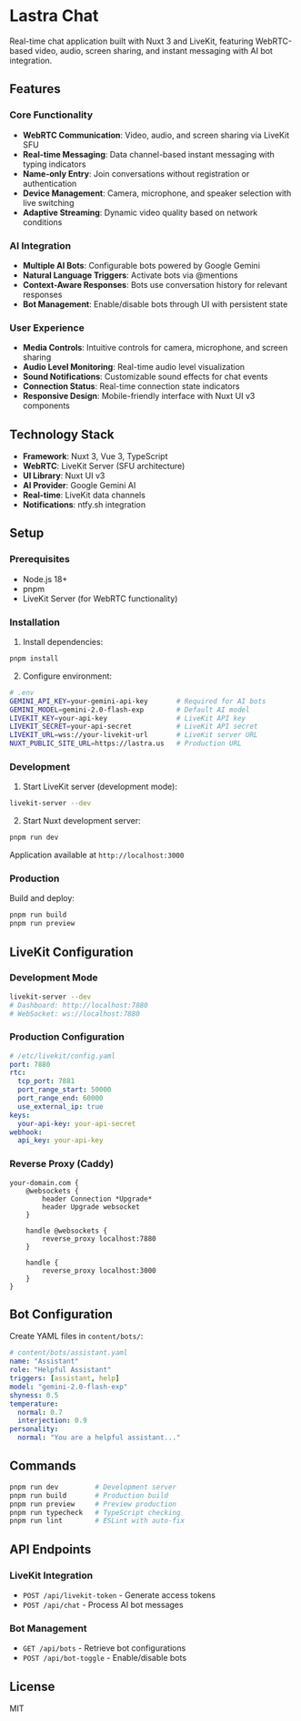 # Lastra Chat

Real-time chat application built with Nuxt 3 and LiveKit, featuring WebRTC-based video, audio, screen sharing, and instant messaging with AI bot integration.

## Features

### Core Functionality
- **WebRTC Communication**: Video, audio, and screen sharing via LiveKit SFU
- **Real-time Messaging**: Data channel-based instant messaging with typing indicators
- **Name-only Entry**: Join conversations without registration or authentication
- **Device Management**: Camera, microphone, and speaker selection with live switching
- **Adaptive Streaming**: Dynamic video quality based on network conditions

### AI Integration
- **Multiple AI Bots**: Configurable bots powered by Google Gemini
- **Natural Language Triggers**: Activate bots via @mentions
- **Context-Aware Responses**: Bots use conversation history for relevant responses
- **Bot Management**: Enable/disable bots through UI with persistent state

### User Experience
- **Media Controls**: Intuitive controls for camera, microphone, and screen sharing
- **Audio Level Monitoring**: Real-time audio level visualization
- **Sound Notifications**: Customizable sound effects for chat events
- **Connection Status**: Real-time connection state indicators
- **Responsive Design**: Mobile-friendly interface with Nuxt UI v3 components

## Technology Stack

- **Framework**: Nuxt 3, Vue 3, TypeScript
- **WebRTC**: LiveKit Server (SFU architecture)
- **UI Library**: Nuxt UI v3
- **AI Provider**: Google Gemini AI
- **Real-time**: LiveKit data channels
- **Notifications**: ntfy.sh integration

## Setup

### Prerequisites
- Node.js 18+
- pnpm
- LiveKit Server (for WebRTC functionality)

### Installation

1. Install dependencies:
```bash
pnpm install
```

2. Configure environment:
```bash
# .env
GEMINI_API_KEY=your-gemini-api-key       # Required for AI bots
GEMINI_MODEL=gemini-2.0-flash-exp        # Default AI model
LIVEKIT_KEY=your-api-key                 # LiveKit API key
LIVEKIT_SECRET=your-api-secret           # LiveKit API secret
LIVEKIT_URL=wss://your-livekit-url       # LiveKit server URL
NUXT_PUBLIC_SITE_URL=https://lastra.us   # Production URL
```

### Development

1. Start LiveKit server (development mode):
```bash
livekit-server --dev
```

2. Start Nuxt development server:
```bash
pnpm run dev
```

Application available at `http://localhost:3000`

### Production

Build and deploy:
```bash
pnpm run build
pnpm run preview
```

## LiveKit Configuration

### Development Mode
```bash
livekit-server --dev
# Dashboard: http://localhost:7880
# WebSocket: ws://localhost:7880
```

### Production Configuration
```yaml
# /etc/livekit/config.yaml
port: 7880
rtc:
  tcp_port: 7881
  port_range_start: 50000
  port_range_end: 60000
  use_external_ip: true
keys:
  your-api-key: your-api-secret
webhook:
  api_key: your-api-key
```

### Reverse Proxy (Caddy)
```
your-domain.com {
    @websockets {
        header Connection *Upgrade*
        header Upgrade websocket
    }

    handle @websockets {
        reverse_proxy localhost:7880
    }

    handle {
        reverse_proxy localhost:3000
    }
}
```

## Bot Configuration

Create YAML files in `content/bots/`:

```yaml
# content/bots/assistant.yaml
name: "Assistant"
role: "Helpful Assistant"
triggers: [assistant, help]
model: "gemini-2.0-flash-exp"
shyness: 0.5
temperature:
  normal: 0.7
  interjection: 0.9
personality:
  normal: "You are a helpful assistant..."
```

## Commands

```bash
pnpm run dev         # Development server
pnpm run build       # Production build
pnpm run preview     # Preview production
pnpm run typecheck   # TypeScript checking
pnpm run lint        # ESLint with auto-fix
```

## API Endpoints

### LiveKit Integration
- `POST /api/livekit-token` - Generate access tokens
- `POST /api/chat` - Process AI bot messages

### Bot Management
- `GET /api/bots` - Retrieve bot configurations
- `POST /api/bot-toggle` - Enable/disable bots

## License

MIT